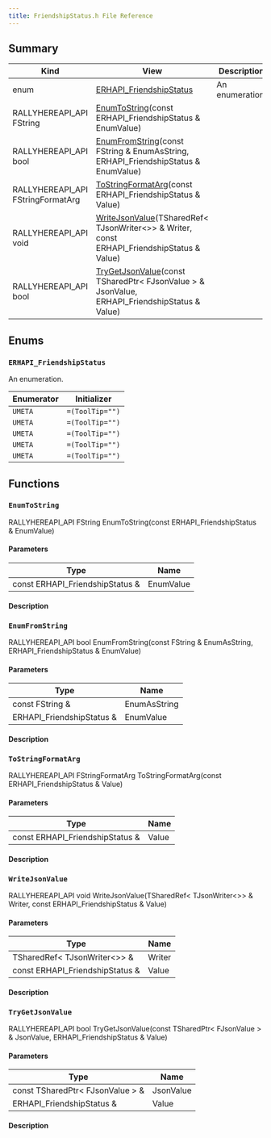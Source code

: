 ```yaml
---
title: FriendshipStatus.h File Reference
---
```


## Summary
| Kind | View | Description |
|------|------|-------------|
|enum|[ERHAPI_FriendshipStatus](/unreal-plugins/all/friendshipstatus_8h/#FriendshipStatus_8h_1a1b35212d8484c58bafd558fcf6f1b323)|An enumeration.|
|RALLYHEREAPI_API FString|[EnumToString](/unreal-plugins/all/friendshipstatus_8h/#FriendshipStatus_8h_1a2611c5febdd8d841999fdb212b7dea38)(const ERHAPI_FriendshipStatus & EnumValue)||
|RALLYHEREAPI_API bool|[EnumFromString](/unreal-plugins/all/friendshipstatus_8h/#FriendshipStatus_8h_1a91baf674c581b2aee550fb0101a59eee)(const FString & EnumAsString, ERHAPI_FriendshipStatus & EnumValue)||
|RALLYHEREAPI_API FStringFormatArg|[ToStringFormatArg](/unreal-plugins/all/friendshipstatus_8h/#FriendshipStatus_8h_1a9850fe77bf0f70819abc2088c9f25080)(const ERHAPI_FriendshipStatus & Value)||
|RALLYHEREAPI_API void|[WriteJsonValue](/unreal-plugins/all/friendshipstatus_8h/#FriendshipStatus_8h_1a8e17f3ba670fd494138abb0e2b5dfa90)(TSharedRef< TJsonWriter<>> & Writer, const ERHAPI_FriendshipStatus & Value)||
|RALLYHEREAPI_API bool|[TryGetJsonValue](/unreal-plugins/all/friendshipstatus_8h/#FriendshipStatus_8h_1ac887457709355565b7a316ea67615b5d)(const TSharedPtr< FJsonValue > & JsonValue, ERHAPI_FriendshipStatus & Value)||
## Enums




### `ERHAPI_FriendshipStatus` <a id="FriendshipStatus_8h_1a1b35212d8484c58bafd558fcf6f1b323"></a>
An enumeration.



| Enumerator | Initializer|
|------------|------------|
|`UMETA`|`=(ToolTip="")`|
|`UMETA`|`=(ToolTip="")`|
|`UMETA`|`=(ToolTip="")`|
|`UMETA`|`=(ToolTip="")`|
|`UMETA`|`=(ToolTip="")`|



## Functions



### `EnumToString` <a id="FriendshipStatus_8h_1a2611c5febdd8d841999fdb212b7dea38"></a>

RALLYHEREAPI_API FString EnumToString(const ERHAPI_FriendshipStatus & EnumValue)

#### Parameters

| Type | Name |
|------|------|
|const ERHAPI_FriendshipStatus &|EnumValue|

#### Description






### `EnumFromString` <a id="FriendshipStatus_8h_1a91baf674c581b2aee550fb0101a59eee"></a>

RALLYHEREAPI_API bool EnumFromString(const FString & EnumAsString, ERHAPI_FriendshipStatus & EnumValue)

#### Parameters

| Type | Name |
|------|------|
|const FString &|EnumAsString|
|ERHAPI_FriendshipStatus &|EnumValue|

#### Description






### `ToStringFormatArg` <a id="FriendshipStatus_8h_1a9850fe77bf0f70819abc2088c9f25080"></a>

RALLYHEREAPI_API FStringFormatArg ToStringFormatArg(const ERHAPI_FriendshipStatus & Value)

#### Parameters

| Type | Name |
|------|------|
|const ERHAPI_FriendshipStatus &|Value|

#### Description






### `WriteJsonValue` <a id="FriendshipStatus_8h_1a8e17f3ba670fd494138abb0e2b5dfa90"></a>

RALLYHEREAPI_API void WriteJsonValue(TSharedRef< TJsonWriter<>> & Writer, const ERHAPI_FriendshipStatus & Value)

#### Parameters

| Type | Name |
|------|------|
|TSharedRef< TJsonWriter<>> &|Writer|
|const ERHAPI_FriendshipStatus &|Value|

#### Description






### `TryGetJsonValue` <a id="FriendshipStatus_8h_1ac887457709355565b7a316ea67615b5d"></a>

RALLYHEREAPI_API bool TryGetJsonValue(const TSharedPtr< FJsonValue > & JsonValue, ERHAPI_FriendshipStatus & Value)

#### Parameters

| Type | Name |
|------|------|
|const TSharedPtr< FJsonValue > &|JsonValue|
|ERHAPI_FriendshipStatus &|Value|

#### Description







